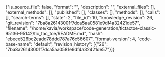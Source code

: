 {"is_source_file": false, "format": "", "description": "", "external_files": [], "external_methods": [], "published": [], "classes": [], "methods": [], "calls": [], "search-terms": [], "state": 2, "file_id": 10, "knowledge_revision": 26, "git_revision": "7ba8a26143001f7dca5aa0581e9df4a32421de57", "filename": "/home/kavia/workspace/code-generation/tictactoe-classic-95136-95142/tic_tac_toe/README.md", "hash": "ebece526bc2eadd78ddd787a76c56607", "format-version": 4, "code-base-name": "default", "revision_history": [{"26": "7ba8a26143001f7dca5aa0581e9df4a32421de57"}]}